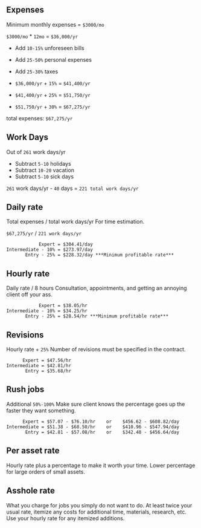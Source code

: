 ## Expenses

  Minimum monthly expenses = `$3000/mo`

  `$3000/mo` * `12mo` = `$36,000/yr`

  - Add `10-15%` unforeseen bills
  - Add `25-50%` personal expenses
  - Add `25-30%` taxes


  - `$36,000/yr` + `15%` = `$41,400/yr`
  - `$41,400/yr` + `25%` = `$51,750/yr`
  - `$51,750/yr` + `30%` = `$67,275/yr`

  total expenses: `$67,275/yr`


## Work Days

  Out of `261` work days/yr

  - Subtract  `5-10` holidays
  - Subtract `10-20` vacation
  - Subtract  `5-10` sick days

  `261` work days/yr - `40` days = `221 total work days/yr`


## Daily rate

  Total expenses / total work days/yr
  For time estimation.

  `$67,275/yr` / `221 work days/yr`

                Expert = $304.41/day
    Intermediate - 10% = $273.97/day
           Entry - 25% = $228.32/day ***Minimum profitable rate***


## Hourly rate

  Daily rate / 8 hours
  Consultation, appointments, and getting an annoying client off your ass.


                Expert = $38.05/hr
    Intermediate - 10% = $34.25/hr
           Entry - 25% = $28.54/hr ***Minimum profitable rate***


## Revisions

  Hourly rate + `25%`
  Number of revisions must be specified in the contract.

          Expert = $47.56/hr
    Intermediate = $42.81/hr
           Entry = $35.68/hr


## Rush jobs

  Additional `50%-100%`
  Make sure client knows the percentage goes up the faster they want something.

          Expert = $57.07 - $76.10/hr    or    $456.62 - $608.82/day
    Intermediate = $51.38 - $68.50/hr    or    $410.96 - $547.94/day
           Entry = $42.81 - $57.08/hr    or    $342.48 - $456.64/day


## Per asset rate

  Hourly rate plus a percentage to make it worth your time.
  Lower percentage for large orders of small assets.


## Asshole rate

  What you charge for jobs you simply do not want to do.
  At least twice your usual rate, itemize any costs for additional time,
  materials, research, etc. Use your hourly rate for any itemized additions.
